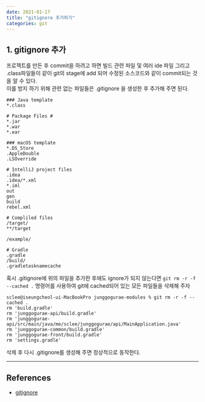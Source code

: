 ```yaml
---
date: 2021-01-17
title: "gitignore 추가하기"
categories: git
---
```


## 1. gitignore 추가
프로젝트를 만든 후 commit을 하려고 하면 빌드 관련 파일 및 여러 ide 파일 그리고 .class파일들이 같이 git의 stage에 add 되어 수정된 
소스코드와 같이 commit되는 것을 알 수 있다.   
이를 방지 하기 위해 관련 없는 파일들은 .gitignore 을 생성한 후 추가해 주면 된다.

```
### Java template
*.class
 
# Package Files #
*.jar
*.war
*.ear
 
### macOS template
*.DS_Store
.AppleDouble
.LSOverride
 
# IntelliJ project files
.idea
.idea/*.xml
*.iml
out
gen
build
rebel.xml
 
# Compliled files
/target/
**/target
 
/example/
 
# Gradle
.gradle
/build/
.gradletasknamecache
```

혹시 .gitignore에 위의 파일을 추가한 후에도 ignore가 되지 않는다면 `git rm -r -f --cached .` 명령어를 사용하여 git에 cached되어 있는 모든 파일들을 삭제해 주자
```
sclee@iseungcheol-ui-MacBookPro junggogurae-modules % git rm -r -f --cached .
rm 'build.gradle'
rm 'junggogurae-api/build.gradle'
rm 'junggogurae-api/src/main/java/me/sclee/junggogurae/api/MainApplication.java'
rm 'junggogurae-common/build.gradle'
rm 'junggogurae-front/build.gradle'
rm 'settings.gradle'
```
삭제 후 다시 .gitignore를 생성해 주면 정상적으로 동작한다.

***** 
## References
* [gitignore](<https://stackoverflow.com/questions/25436312/gitignore-not-working>)
